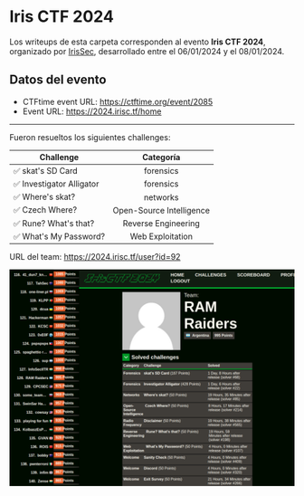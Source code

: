 # Iris CTF 2024
Los writeups de esta carpeta corresponden al evento **Iris CTF 2024**, organizado por [IrisSec](https://irissec.xyz/), desarrollado entre el 06/01/2024 y el 08/01/2024.

## Datos del evento
- CTFtime event URL: https://ctftime.org/event/2085
- Event URL: https://2024.irisc.tf/home

---

Fueron resueltos los siguientes challenges:

| Challenge | Categoría |
| --- | :---:
| ✅ skat's SD Card | forensics |
| ✅ Investigator Alligator | forensics |
| ✅ Where's skat? | networks |
| ✅ Czech Where? | Open-Source Intelligence |
| ✅ Rune? What's that? | Reverse Engineering |
| ✅ What's My Password? | Web Exploitation |

URL del team: https://2024.irisc.tf/user?id=92

![Team Score](./team-score.png)
